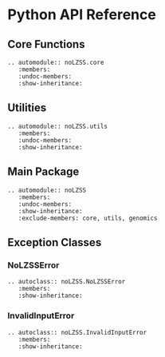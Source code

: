 # Python API Reference

## Core Functions

```{eval-rst}
.. automodule:: noLZSS.core
   :members:
   :undoc-members:
   :show-inheritance:
```

## Utilities

```{eval-rst}
.. automodule:: noLZSS.utils
   :members:
   :undoc-members:
   :show-inheritance:
```

## Main Package

```{eval-rst}
.. automodule:: noLZSS
   :members:
   :undoc-members:
   :show-inheritance:
   :exclude-members: core, utils, genomics
```

## Exception Classes

### NoLZSSError
```{eval-rst}
.. autoclass:: noLZSS.NoLZSSError
   :members:
   :show-inheritance:
```

### InvalidInputError  
```{eval-rst}
.. autoclass:: noLZSS.InvalidInputError
   :members:
   :show-inheritance:
```